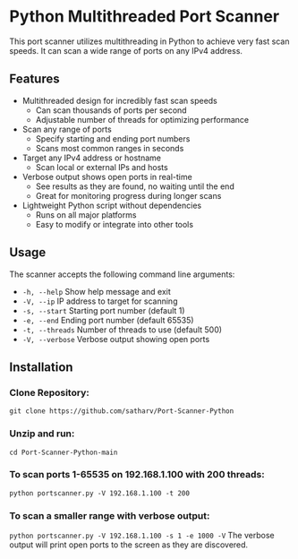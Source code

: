# Python Multithreaded Port Scanner

This port scanner utilizes multithreading in Python to achieve very fast scan speeds. It can scan a wide range of ports on any IPv4 address.

## Features

- Multithreaded design for incredibly fast scan speeds
  - Can scan thousands of ports per second
  - Adjustable number of threads for optimizing performance
- Scan any range of ports
  - Specify starting and ending port numbers
  - Scans most common ranges in seconds
- Target any IPv4 address or hostname
  - Scan local or external IPs and hosts
- Verbose output shows open ports in real-time
  - See results as they are found, no waiting until the end
  - Great for monitoring progress during longer scans
- Lightweight Python script without dependencies
  - Runs on all major platforms
  - Easy to modify or integrate into other tools

## Usage

The scanner accepts the following command line arguments:
- ```-h, --help```      Show help message and exit
- ```-V, --ip```        IP address to target for scanning
- ```-s, --start```     Starting port number (default 1)
- ```-e, --end```       Ending port number (default 65535)
- ```-t, --threads```   Number of threads to use (default 500)
- ```-V, --verbose```   Verbose output showing open ports

## Installation 
### Clone Repository:
```git clone https://github.com/satharv/Port-Scanner-Python```
### Unzip and run:
```cd Port-Scanner-Python-main```

### To scan ports 1-65535 on 192.168.1.100 with 200 threads:
```python portscanner.py -V 192.168.1.100 -t 200```

### To scan a smaller range with verbose output:
```python portscanner.py -V 192.168.1.100 -s 1 -e 1000 -V```
The verbose output will print open ports to the screen as they are discovered.
